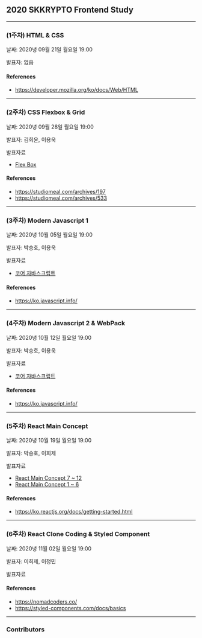 ## 2020 SKKRYPTO Frontend Study

***
### (1주차) HTML & CSS
날짜: 2020녕 09월 21일 월요일 19:00  

발표자: 없음 
 
#### References
- https://developer.mozilla.org/ko/docs/Web/HTML
 
***
### (2주차) CSS Flexbox & Grid 
날짜: 2020녕 09월 28일 월요일 19:00  

발표자: 김희윤, 이용욱

발표자료
<ul>
    <li> <a href="CSS/flex.pdf"> Flex Box </a> </li>
</ul>  

#### References
- https://studiomeal.com/archives/197
- https://studiomeal.com/archives/533

***
### (3주차) Modern Javascript 1  
날짜: 2020녕 10월 05일 월요일 19:00  

발표자: 박승호, 이용욱

발표자료

<ul>
    <li> <a href="Javascript/core_javascript.pdf"> 코어 자바스크립트</a> </li>
</ul>  

#### References
- https://ko.javascript.info/

***

### (4주차) Modern Javascript 2 & WebPack 
날짜: 2020녕 10월 12일 월요일 19:00  

발표자: 박승호, 이용욱

발표자료

<ul>
    <li> <a href="Javascript/core_javascript.pdf"> 코어 자바스크립트</a> </li>
</ul>  

#### References
- https://ko.javascript.info/

***

### (5주차) React Main Concept 
날짜: 2020녕 10월 19일 월요일 19:00  

발표자: 박승호, 이희제

발표자료

<ul>
    <li> <a href="React/React%20Main%20Concepts%2007_12.pdf"> React Main Concept 7 ~ 12 </a> </li>
    <li> <a href="React/react_1~6.pdf"> React Main Concept 1 ~ 6</a> </li>
</ul>  

#### References
- https://ko.reactjs.org/docs/getting-started.html
***

### (6주차) React Clone Coding & Styled Component
날짜: 2020녕 11월 02일 월요일 19:00  

발표자: 이희제, 이정민

발표자료

#### References
- https://nomadcoders.co/
- https://styled-components.com/docs/basics

***

### Contributors


